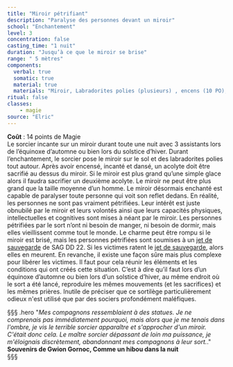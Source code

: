 ```yaml
---
title: "Miroir pétrifiant"
description: "Paralyse des personnes devant un miroir"
school: "Enchantement"
level: 3
concentration: false
casting_time: "1 nuit"
duration: "Jusqu’à ce que le miroir se brise"
range: " 5 mètres"
components:
  verbal: true
  somatic: true
  material: true
  materials: "Miroir, Labradorites polies (plusieurs) , encens (10 PO), 3 assistants"
ritual: false
classes:
    - magie
source: "Elric"
---
```

**Coût** : 14 points de Magie  
Le sorcier incante sur un miroir durant toute une nuit avec 3 assistants lors de l’équinoxe d’automne ou bien lors du solstice d’hiver. Durant l’enchantement, le sorcier pose le miroir sur le sol et des labradorites polies tout autour. Après avoir encensé, incanté et dansé, un acolyte doit être sacrifié au dessus du miroir. Si le miroir est plus grand qu’une simple glace alors il faudra sacrifier un deuxième acolyte. Le miroir ne peut être plus grand que la taille moyenne d’un homme. Le miroir désormais enchanté est capable de paralyser toute personne qui voit son reflet dedans. En réalité, les personnes ne sont pas vraiment pétrifiées. Leur intérêt est juste obnubilé par le miroir et leurs volontés ainsi que leurs capacités physiques, intellectuelles et cognitives sont mises à néant par le miroir. Les personnes pétrifiées par le sort n’ont ni besoin de manger, ni besoin de dormir, mais elles vieillissent comme tout le monde. Le charme peut être rompu si le miroir est brisé, mais les personnes pétrifiées sont soumises à un [jet de sauvegarde](/utiliser-les-caracteristiques/#jets-de-sauvegarde) de SAG DD 22. Si les victimes ratent le [jet de sauvegarde](/utiliser-les-caracteristiques/#jets-de-sauvegarde), alors elles en meurent. En revanche, il existe une façon sûre mais plus complexe pour libérer les victimes. Il faut pour cela réunir les éléments et les conditions qui ont créés cette situation. C’est à dire qu’il faut lors d’un équinoxe d’automne ou bien lors d’un solstice d’hiver, au même endroit où le sort a été lancé, reproduire les mêmes mouvements (et les sacrifices) et les mêmes prières.
Inutile de préciser que ce sortilège particulièrement odieux n'est utilisé que par des sociers profondément maléfiques.


§§§ .hero
"*Mes compagnons ressemblaient à des statues. Je ne comprenais pas immédiatement pourquoi, mais alors que je me tenais dans l'ombre, je vis le terrible sorcier apparaître et s'approcher d'un miroir. C'était donc cela. Le maître sorcier dépassant de loin ma puissance, je m'éloignais discrètement, abandonnant mes compagnons à leur sort.*."    
**Souvenirs de Gwion Gornoc, Comme un hibou dans la nuit**   
§§§     
